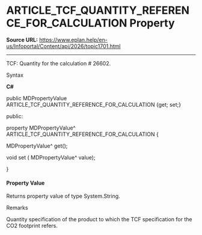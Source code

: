 # ARTICLE_TCF_QUANTITY_REFERENCE_FOR_CALCULATION Property

**Source URL:** https://www.eplan.help/en-us/Infoportal/Content/api/2026/topic1701.html

---

TCF: Quantity for the calculation # 26602.

Syntax

**C#**



public MDPropertyValue ARTICLE_TCF_QUANTITY_REFERENCE_FOR_CALCULATION {get; set;}

public:

property MDPropertyValue^ ARTICLE_TCF_QUANTITY_REFERENCE_FOR_CALCULATION {

   MDPropertyValue^ get();

   void set (    MDPropertyValue^ value);

}


#### Property Value

Returns property value of type System.String.

Remarks

Quantity specification of the product to which the TCF specification for the CO2 footprint refers.
